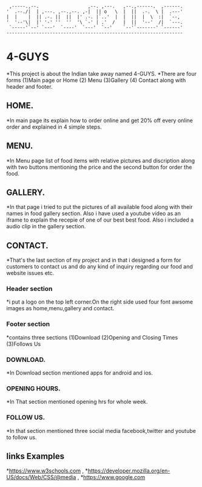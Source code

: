     ,-----.,--.                  ,--. ,---.   ,--.,------.  ,------.
    '  .--./|  | ,---. ,--.,--. ,-|  || o   \  |  ||  .-.  \ |  .---'
    |  |    |  || .-. ||  ||  |' .-. |`..'  |  |  ||  |  \  :|  `--, 
    '  '--'\|  |' '-' ''  ''  '\ `-' | .'  /   |  ||  '--'  /|  `---.
     `-----'`--' `---'  `----'  `---'  `--'    `--'`-------' `------'
    ----------------------------------------------------------------- 
# 4-GUYS

*This project is about the Indian take away named 4-GUYS.
*There are four forms (1)Main page or Home (2) Menu (3)Gallery (4) Contact along with header and footer.

##  HOME.
*In main page its explain how to order online and get 20% off every online order and explained in 4 simple steps.
##  MENU.
*In Menu page list of food items with relative pictures and discription along with two buttons mentioning the price 
 and the second button for order the food.
## GALLERY.
*In that page i tried to put the pictures of all available food along with their names in food gallery section.
Also i have used a youtube video as an iframe to explain the recepie of one of our best best food.
Also i included a audio clip in the gallery section.
## CONTACT.
*That's the last section of my project and in that i designed a form for customers to contact us and do any kind of inquiry 
regarding our food and website issues etc.
### Header section 
*i put a logo on the top left corner.On the right side  used four font awsome images as home,menu,gallery and contact.
### Footer section 
*contains three sections (1)Download (2)Opening and Closing Times (3)Follows Us
### DOWNLOAD.
*In Download section mentioned apps for android and ios.
### OPENING HOURS.
*In That section mentioned opening hrs for whole week.
### FOLLOW US.
*In that section mentioned three social media facebook,twitter and youtube to follow us.

## links Examples
*https://www.w3schools.com ,
*https://developer.mozilla.org/en-US/docs/Web/CSS/@media ,
*https://www.google.com







